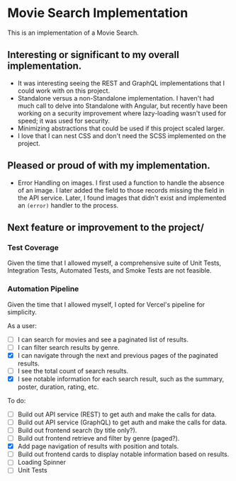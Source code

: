 # Movie Search Implementation

This is an implementation of a Movie Search.

## Interesting or significant to my overall implementation.

* It was interesting seeing the REST and GraphQL implementations that I could work with on this project.
* Standalone versus a non-Standalone implementation. I haven't had much call to delve into Standalone with Angular, but recently have been working on a security improvement where lazy-loading wasn't used for speed; it was used for security.
* Minimizing abstractions that could be used if this project scaled larger.
* I love that I can nest CSS and don't need the SCSS implemented on the project.

## Pleased or proud of with my implementation.

* Error Handling on images. I first used a function to handle the absence of an image. I later added the field to those records missing the field in the API service. Later, I found images that didn't exist and implemented an `(error)` handler to the process.

## Next feature or improvement to the project/

### Test Coverage

Given the time that I allowed myself, a comprehensive suite of Unit Tests, Integration Tests, Automated Tests, and Smoke Tests are not feasible.

### Automation Pipeline

Given the time that I allowed myself, I opted for Vercel's pipeline for simplicity.

As a user:

- [ ] I can search for movies and see a paginated list of results.
- [ ] I can filter search results by genre.
- [x] I can navigate through the next and previous pages of the paginated results.
- [ ] I see the total count of search results.
- [x] I see notable information for each search result, such as the summary, poster, duration, rating, etc.

To do:

- [ ] Build out API service (REST) to get auth and make the calls for data.
- [ ] Build out API service (GraphQL) to get auth and make the calls for data.
- [ ] Build out frontend search (by title only?).
- [ ] Build out frontend retrieve and filter by genre (paged?).
- [x] Add page navigation of results with position and totals.
- [ ] Build out frontend cards to display notable information based on results.
- [ ] Loading Spinner
- [ ] Unit Tests
